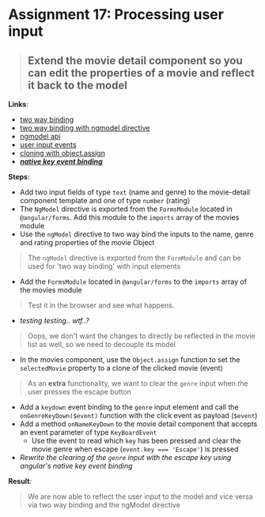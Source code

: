 Assignment 17: Processing user input
==============================================

> ## Extend the movie detail component so you can edit the properties of a movie and reflect it back to the model

**Links**:
- [two way binding](https://angular.io/docs/ts/latest/guide/template-syntax.html#!#two-way)
- [two way binding with ngmodel directive](https://angular.io/docs/ts/latest/guide/template-syntax.html#!#ngModel)
- [ngmodel api](https://angular.io/docs/ts/latest/api/forms/index/NgModel-directive.html)
- [user input events](https://angular.io/docs/ts/latest/guide/user-input.html)
- [cloning with object.assign](https://developer.mozilla.org/nl/docs/Web/JavaScript/Reference/Global_Objects/Object/assign)
- ***[native key event binding](https://www.bennadel.com/blog/3088-native-key-combination-event-binding-support-in-angular-2-beta-17.htm)***


**Steps**:
- Add two input fields of type `text` (name and genre) to the movie-detail component template and one of type `number` (rating)
- The `NgModel` directive is exported from the `FormsModule` located in `@angular/forms`. Add this module to the `imports` array of the movies module
- Use the `ngModel` directive to two way bind the inputs to the name, genre and rating properties of the movie Object
> The `ngModel` directive is exported from the `FormModule` and can be used for 'two way binding' with input elements
- Add the `FormsModule` located in `@angular/forms` to the `imports` array of the movies module
> Test it in the browser and see what happens.  
- *testing testing.. wtf..?*
> Oops, we don't want the changes to directly be reflected in the movie list as well, so we need to decouple its model
- In the movies component, use the `Object.assign` function to set the `selectedMovie` property to a clone of the clicked movie (event)
> As an **extra** functionality, we want to clear the `genre` input when the user presses the escape button
- Add a `keydown` event binding to the `genre` input element and call the `onGenreKeyDown($event)` function with the click event as payload (`$event`) 
- Add a method `onNameKeyDown` to the movie detail component that accepts an event parameter of type `KeyBoardEvent`
  - Use the event to read which `key` has been pressed and clear the movie genre when escape (`event.key === 'Escape'`) is pressed
- *Rewrite the clearing of the `genre` input with the escape key using angular's native key event binding*


**Result**:
> We are now able to reflect the user input to the model and vice versa via two way binding and the ngModel directive
